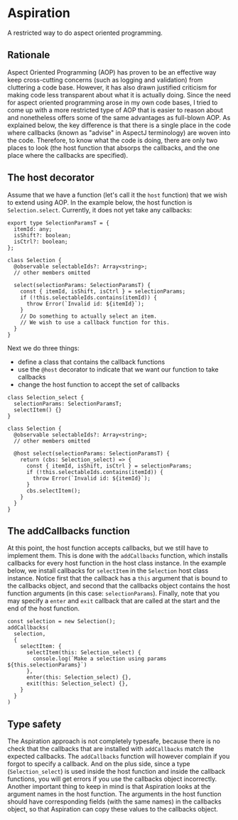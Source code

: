 # Aspiration

A restricted way to do aspect oriented programming.

## Rationale

Aspect Oriented Programming (AOP) has proven to be an effective way keep cross-cutting concerns
(such as logging and validation) from cluttering a code base. However, it has also drawn justified
criticism for making code less transparent about what it is actually doing. Since the need for aspect
oriented programming arose in my own code bases, I tried to come up with a more restricted type of
AOP that is easier to reason about and nonetheless offers some of the same advantages as full-blown AOP.
As explained below, the key difference is that there is a single place in the code where callbacks
(known as "advise" in AspectJ terminology) are woven into the code. Therefore, to know what the
code is doing, there are only two places to look (the host function that absorps the callbacks, and the one
place where the callbacks are specified).

## The host decorator

Assume that we have a function (let's call it the `host` function) that we wish to extend using AOP.
In the example below, the host function is `Selection.select`. Currently, it does not yet take any
callbacks:

```
export type SelectionParamsT = {
  itemId: any;
  isShift?: boolean;
  isCtrl?: boolean;
};

class Selection {
  @observable selectableIds?: Array<string>;
  // other members omitted

  select(selectionParams: SelectionParamsT) {
    const { itemId, isShift, isCtrl } = selectionParams;
    if (!this.selectableIds.contains(itemId)) {
      throw Error(`Invalid id: ${itemId}`);
    }
    // Do something to actually select an item.
    // We wish to use a callback function for this.
  }
}
```

Next we do three things:

- define a class that contains the callback functions
- use the `@host` decorator to indicate that we want our function to take callbacks
- change the host function to accept the set of callbacks

```
class Selection_select {
  selectionParams: SelectionParamsT;
  selectItem() {}
}

class Selection {
  @observable selectableIds?: Array<string>;
  // other members omitted

  @host select(selectionParams: SelectionParamsT) {
    return (cbs: Selection_select) => {
      const { itemId, isShift, isCtrl } = selectionParams;
      if (!this.selectableIds.contains(itemId)) {
        throw Error(`Invalid id: ${itemId}`);
      }
      cbs.selectItem();
    }
  }
}
```

## The addCallbacks function

At this point, the host function accepts callbacks, but we still have to implement them.
This is done with the `addCallbacks` function, which installs callbacks for every host function in the
host class instance.
In the example below, we install callbacks for `selectItem` in the `Selection` host class instance.
Notice first that the callback has a `this` argument that is bound to the callbacks object, and second that the
callbacks object contains the host function arguments (in this case: `selectionParams`). Finally, note that
you may specify a `enter` and `exit` callback that are called at the start and the end of the host function.

```
const selection = new Selection();
addCallbacks(
  selection,
  {
    selectItem: {
      selectItem(this: Selection_select) {
        console.log(`Make a selection using params ${this.selectionParams}`)
      },
      enter(this: Selection_select) {},
      exit(this: Selection_select) {},
    }
  }
)
```

## Type safety

The Aspiration approach is not completely typesafe, because there is no check that the callbacks that are
installed with `addCallbacks` match the expected callbacks. The `addCallbacks` function will however complain
if you forgot to specify a callback. And on the plus side, since a type (`Selection_select`) is used inside the
host function and inside the callback functions, you will get errors if you use the callbacks object incorrectly.
Another important thing to keep in mind is that Aspiration looks at the argument names in the host function. The arguments
in the host function should have corresponding fields (with the same names) in the callbacks object, so that Aspiration
can copy these values to the callbacks object.
